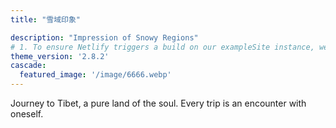 ```yaml
---
title: "雪域印象"

description: "Impression of Snowy Regions"
# 1. To ensure Netlify triggers a build on our exampleSite instance, we need to change a file in the exampleSite directory.
theme_version: '2.8.2'
cascade:
  featured_image: '/image/6666.webp'
---
```

Journey to Tibet, a pure land of the soul. Every trip is an encounter with oneself.
